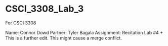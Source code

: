 # CSCI_3308_Lab_3
For CSCI 3308

Name: Connor Dowd
Partner: Tyler Bagala
Assignment: Recitation Lab #4
+
This is a further edit.
This might cause a merge conflict.

